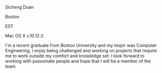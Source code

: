 Sicheng Duan

Boston

EST

Mac OS X v.10.12.3

I'm a recent graduate from Boston University and my mojor was Computer Engineering. I enjoy being challenged and working on projects that require me to work outside my comfort and knowledge set. I look forward to working with passionate people and hope that I will be a member of the team.
